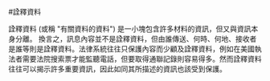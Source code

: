 [Title]: # (詮釋資料)
[Difficulty]: # (初學者)
[Order]: # (76)

#詮釋資料

詮釋資料  (或稱 "有關資料的資料") 是一小塊包含許多材料的資訊，但又與資訊本身分離。 換言之，訊息內容並不是詮釋資料，但由誰傳送、何時、何地、接收者是誰等則是詮釋資料。法律系統往往只保護內容而少顧及詮釋資料，例如在美國執法者需要法院搜索票才能監聽電話，但要取得通聯記錄則容易得多。然而詮釋資料往往可以揭示許多重要資訊，因此如同其所描述的資訊也該受到保護。